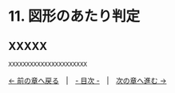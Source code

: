 ﻿# 11. 図形のあたり判定

## XXXXX

```cpp
XXXXXXXXXXXXXXXXXXXXXX
```

[← 前の章へ戻る](Window.md)　|　[- 目次 -](Index.md)　|　[次の章へ進む →](Random.md)